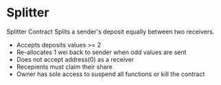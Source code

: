 # Splitter

Splitter Contract
Splits a sender's deposit equally between two receivers.

- Accepts deposits values >= 2
- Re-allocates 1 wei back to sender when odd values are sent
- Does not accept address(0) as a receiver
- Recepients must claim their share 
- Owner has sole access to suspend all functions or kill the contract
